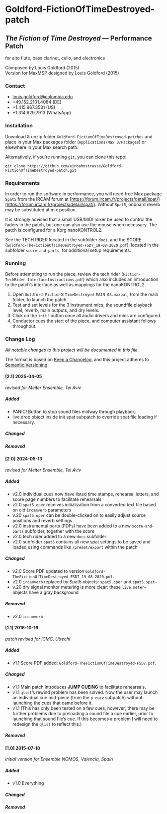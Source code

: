# Goldford-FictionOfTimeDestroyed-patch

## _The Fiction of Time Destroyed_ — Performance Patch

for alto flute, bass clarinet, cello, and electronics

Composed by Louis Goldford (2015)  
Version for MaxMSP designed by Louis Goldford (2015)  

### Contact  
* louis.goldford@columbia.edu 
* +49.152.2101.4084 (DE) 
* +1.415.967.3531 (US) 
* +1.314.629.7913 (WhatsApp)  

### Installation   

Download & unzip folder `Goldford-FictionOfTimeDestroyed-patches` and place in your Max packages folder (`Applications/Max 8/Packages`) or elsewhere in your Max search path.  

Alternatively, if you're running `git`, you can clone this repo:

```
git clone https://github.com/einbahnstrasse/Goldford-FictionOfTimeDestroyed-patch.git    
```

### Requirements    

In order to run the software in performance, you will need free Max package `Spat5` from the IRCAM forum at [https://forum.ircam.fr/projects/detail/spat/](https://forum.ircam.fr/projects/detail/spat/). Without `Spat5`, onboard reverb may be substituted at mix position.

It is strongly advised that a small USB/MIDI mixer be used to control the faders in the patch, but one can also use the mouse when necessary. The patch is configured for a Korg nanoKONTROL2.

See the TECH RIDER located in the subfolder `docs`, and the SCORE (`Goldford-TheFictionOfTimeDestroyed-FSD7_19-08-2020.pdf`), located in the subfolder `score-and-parts`, for additional setup requirements.

### Running    

Before attempting to run the piece, review the tech rider (`Fiction-TechRider-InterfaceInstructions.pdf`) which also includes an introduction to the patch’s interface as well as mappings for the nanoKONTROL2.

1. Open `Goldford-FictionOfTimeDestroyed-MAIN-03.maxpat`, from the main folder, to launch the patch. 
2. Test and set levels for the 3 instrument mics, the soundfile playback level, reverb, main outputs, and dry levels.
3. Click on the `init!` button once all audio drivers and mics are configured. 
4. Conductor cues the start of the piece, and computer assistant follows throughout.

### Change Log    

_All notable changes to this project will be documented in this file._   

The format is based on [Keep a Changelog](https://keepachangelog.com/en/1.1.0/),
and this project adheres to [Semantic Versioning](https://semver.org/spec/v2.0.0.html).

#### [2.1] 2025-04-05   
_revised for Meiter Ensemble, Tel Aviv_   

##### Added  
- PANIC! Button to stop sound files midway through playback. 
- live.drop object inside init.spat subpatch to override spat file loading if necessary. 
  
##### Changed   
##### Removed  


#### [2.0] 2024-05-13   
_revised for Meiter Ensemble, Tel Aviv_   

##### Added  
- v2.0 individual cues now have listed time stamps, rehearsal letters, and score page numbers to facilitate rehearsals   
- v2.0 `spat5.oper` receives initialization from a converted text file based on old `ircamverb` parameters 
- v.20 `spat5.oper` can be double-clicked on to easily adjust source positions and reverb settings  
- v2.0 instrumental parts (PDFs) have been added to a new `score-and-parts` subfolder, together with the score  
- v2.0 tech rider added to a new `docs` subfolder 
- v2.0 subfolder `spat5` contains all new spat settings to be saved and loaded using commands like `/preset/export` within the patch
  
##### Changed  
- v2.0 Score PDF updated to version `Goldford-TheFictionOfTimeDestroyed-FSD7_19-08-2020.pdf`. 
- v2.0 `ircamverb` replaced by Spat5 objects: `spat5.oper` and `spat5.spat~`  
- v.20 dry signal monitor metering is more clear: these `live.meter~` objects have a gray background  
  
##### Removed  
- v2.0 `ircamverb` 

#### [1.1] 2016-10-16   
_patch revised for ICMC, Utrecht_   

##### Added  
- v1.1 Score PDF added: `Goldford-TheFictionOfTimeDestroyed-FSD7.pdf`. 

##### Changed  
- v1.1 Main patch introduces **JUMP CUEING** to facilitate rehearsals.
- v1.1 `qlist`’s rewind problem has been solved. Now the user may launch an individual cue mid-piece (from the `p cuez` subpatch) without launching the cues that came before it.
- v1.1 (This has only been tested on a few cues, however; there may be further problems due to preloading a sound file a cue earlier, prior to launching that sound file’s cue. If this becomes a problem I will need to redesign the `qlist` to reflect this.)

##### Removed  

#### [1.0] 2015-07-18  
_initial version for Ensemble NOMOS, Valencia, Spain_  

##### Added  
- v1.0 Everything

##### Changed  
##### Removed  

